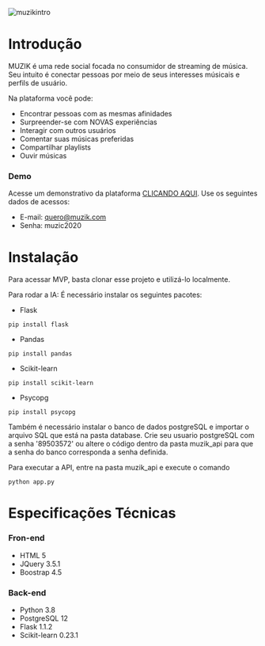 ![muzikintro](https://user-images.githubusercontent.com/51968644/97819071-18f6fd00-1c85-11eb-9521-68aa4d39451e.jpg)

# Introdução
MUZIK é uma rede social focada no consumidor de streaming de música. Seu intuito é conectar pessoas por meio de seus interesses músicais e perfils de usuário.

Na plataforma você pode: 
- Encontrar pessoas com as mesmas afinidades
- Surpreender-se com NOVAS experiências
- Interagir com outros usuários
- Comentar suas músicas preferidas
- Compartilhar playlists
- Ouvir músicas

### Demo
Acesse um demonstrativo da plataforma [CLICANDO AQUI](http://brunoleonardo.me/muzik).
Use os seguintes dados de acessos:
- E-mail: quero@muzik.com
- Senha: muzic2020

# Instalação
Para acessar MVP, basta clonar esse projeto e utilizá-lo localmente.

Para rodar a IA:
É necessário instalar os seguintes pacotes:
- Flask
```
pip install flask
```
- Pandas
```
pip install pandas
```
- Scikit-learn
```
pip install scikit-learn
```
- Psycopg
```
pip install psycopg
```

Também é necessário instalar o banco de dados postgreSQL e importar o arquivo SQL que está na pasta database.
Crie seu usuario postgreSQL com a senha '89503572' ou altere o código dentro da pasta muzik_api para que a senha do banco corresponda a senha definida.

Para executar a API, entre na pasta muzik_api e execute o comando
```
python app.py
```

# Especificações Técnicas 
### Fron-end
- HTML 5
- JQuery 3.5.1
- Boostrap 4.5

### Back-end
- Python 3.8
- PostgreSQL 12
- Flask 1.1.2
- Scikit-learn 0.23.1

